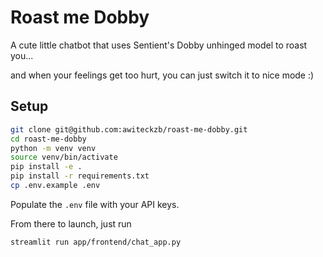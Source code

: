 # Roast me Dobby

A cute little chatbot that uses Sentient's Dobby unhinged model to roast you...

and when your feelings get too hurt, you can just switch it to nice mode :)


## Setup

```bash
git clone git@github.com:awiteckzb/roast-me-dobby.git
cd roast-me-dobby
python -m venv venv
source venv/bin/activate
pip install -e .
pip install -r requirements.txt
cp .env.example .env
```

Populate the `.env` file with your API keys.

From there to launch, just run

```bash
streamlit run app/frontend/chat_app.py
```